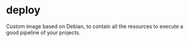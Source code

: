 # deploy
Custom image based on Debian, to contain all the resources to execute a good pipeline of your projects.
